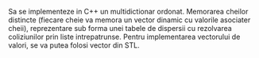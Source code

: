 Sa se implementeze in C++ un multidictionar ordonat. Memorarea cheilor distincte (fiecare cheie va memora un vector dinamic cu valorile asociater cheii), reprezentare sub forma unei tabele de dispersii cu rezolvarea coliziunilor prin liste intrepatrunse. Pentru implementarea vectorului de valori, se va putea folosi vector din STL.
